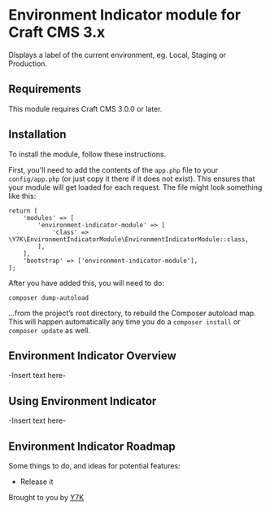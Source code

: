 # Environment Indicator module for Craft CMS 3.x

Displays a label of the current environment, eg. Local, Staging or Production.

## Requirements

This module requires Craft CMS 3.0.0 or later.

## Installation

To install the module, follow these instructions.

First, you'll need to add the contents of the `app.php` file to your `config/app.php` (or just copy it there if it does not exist). This ensures that your module will get loaded for each request. The file might look something like this:
```
return [
    'modules' => [
        'environment-indicator-module' => [
            'class' => \Y7K\EnvironmentIndicatorModule\EnvironmentIndicatorModule::class,
        ],
    ],
    'bootstrap' => ['environment-indicator-module'],
];
```

After you have added this, you will need to do:

    composer dump-autoload
 
 …from the project’s root directory, to rebuild the Composer autoload map. This will happen automatically any time you do a `composer install` or `composer update` as well.

## Environment Indicator Overview

-Insert text here-

## Using Environment Indicator

-Insert text here-

## Environment Indicator Roadmap

Some things to do, and ideas for potential features:

* Release it

Brought to you by [Y7K](y7k.com)
